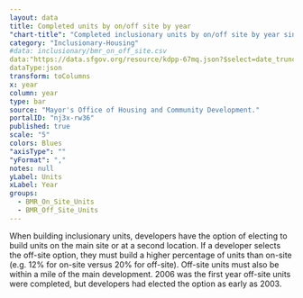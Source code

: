 ```yaml
---
layout: data
title: Completed units by on/off site by year
"chart-title": "Completed inclusionary units by on/off site by year since 1992"
category: "Inclusionary-Housing"
#data: inclusionary/bmr_on_off_site.csv
data:"https://data.sfgov.org/resource/kdpp-67mq.json?$select=date_trunc_y(completion_date)+as+year,sum(total_bmrs_off_site) AS BMR_Off_Site_Units,sum(total_bmrs_on_site) AS BMR_On_Site_Units&$group=year&$where=completion_date%3E%271991-01-01%27&$order=year"
dataType:json
transform: toColumns
x: year
column: year
type: bar
source: "Mayor's Office of Housing and Community Development."
portalID: "nj3x-rw36"
published: true
scale: "5"
colors: Blues
"axisType": ""
"yFormat": ","
notes: null
yLabel: Units
xLabel: Year
groups:
  - BMR_On_Site_Units
  - BMR_Off_Site_Units
---
```


When building inclusionary units, developers have the option of electing to build units on the main site or at a second location. If a developer selects the off-site option, they must build a higher percentage of units than on-site (e.g. 12% for on-site versus 20% for off-site). Off-site units must also be within a mile of the main development. 2006 was the first year off-site units were completed, but developers had elected the option as early as 2003.